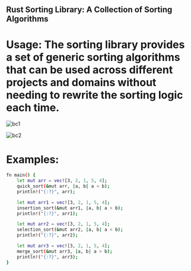 ## Rust Sorting Library: A Collection of Sorting Algorithms

# Usage: The sorting library provides a set of generic sorting algorithms that can be used across different projects and domains without needing to rewrite the sorting logic each time.

![bc1](https://github.com/highxshell/assignment1-bc2/assets/121538758/12739f37-ad42-4234-a7f5-10ee37d63ca3)

![bc2](https://github.com/highxshell/assignment1-bc2/assets/121538758/6bd0fd6b-df45-485a-9b8d-d7954d2e438d)

# Examples: 

```bash
fn main() {
    let mut arr = vec![3, 2, 1, 5, 4];
    quick_sort(&mut arr, |a, b| a < b);
    println!("{:?}", arr);

    let mut arr1 = vec![3, 2, 1, 5, 4];
    insertion_sort(&mut arr1, |a, b| a > b);
    println!("{:?}", arr1);

    let mut arr2 = vec![3, 2, 1, 5, 4];
    selection_sort(&mut arr2, |a, b| a < b);
    println!("{:?}", arr2);

    let mut arr3 = vec![3, 2, 1, 5, 4];
    merge_sort(&mut arr3, |a, b| a > b);
    println!("{:?}", arr3);
}
```
